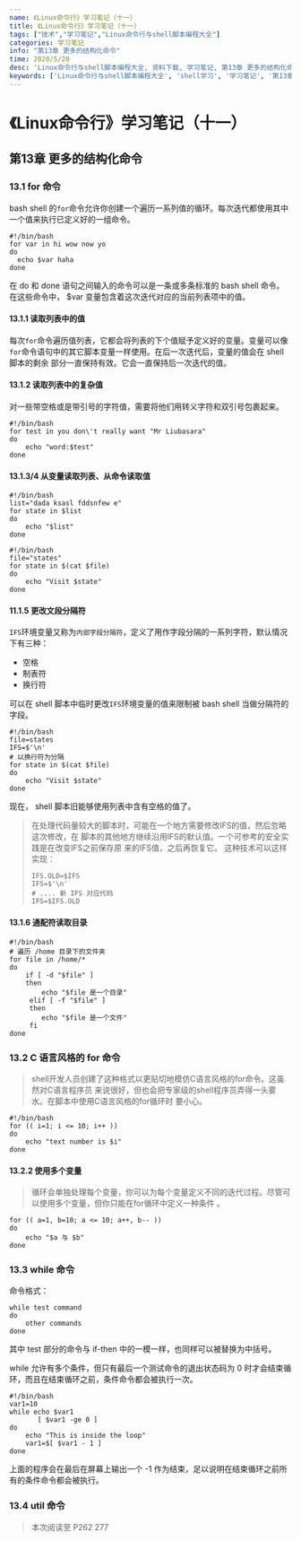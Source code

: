 ```yaml
---
name: 《Linux命令行》学习笔记（十一）
title: 《Linux命令行》学习笔记（十一）
tags: ["技术","学习笔记","Linux命令行与shell脚本编程大全"]
categories: 学习笔记
info: "第13章 更多的结构化命令"
time: 2020/5/20
desc: 'Linux命令行与shell脚本编程大全, 资料下载, 学习笔记, 第13章 更多的结构化命令'
keywords: ['Linux命令行与shell脚本编程大全', 'shell学习', '学习笔记', '第13章 更多的结构化命令']
---
```


# 《Linux命令行》学习笔记（十一）

## 第13章 更多的结构化命令

### 13.1 for 命令

bash shell 的`for`命令允许你创建一个遍历一系列值的循环。每次迭代都使用其中一个值来执行已定义好的一组命令。

```shell
#!/bin/bash
for var in hi wow now yo
do
  echo $var haha
done
```

在 do 和 done 语句之间输入的命令可以是一条或多条标准的 bash shell 命令。在这些命令中， $var 变量包含着这次迭代对应的当前列表项中的值。

#### 13.1.1 读取列表中的值

每次`for`命令遍历值列表，它都会将列表的下个值赋予定义好的变量。变量可以像`for`命令语句中的其它脚本变量一样使用。在后一次迭代后，变量的值会在 shell 脚本的剩余 部分一直保持有效。它会一直保持后一次迭代的值。

#### 13.1.2 读取列表中的复杂值

对一些带空格或是带引号的字符值，需要将他们用转义字符和双引号包裹起来。

```shell
#!/bin/bash
for test in you don\'t really want "Mr Liubasara"
do
	echo "word:$test"
done
```

#### 13.1.3/4 从变量读取列表、从命令读取值

```shell
#!/bin/bash
list="dada ksasl fddsnfew e"
for state in $list
do
	echo "$list"
done
```



```shell
#!/bin/bash
file="states"
for state in $(cat $file)
do
	echo "Visit $state"
done
```

#### 11.1.5 更改文段分隔符

`IFS`环境变量又称为`内部字段分隔符`，定义了用作字段分隔的一系列字符，默认情况下有三种：

- 空格
- 制表符
- 换行符

可以在 shell 脚本中临时更改`IFS`环境变量的值来限制被 bash shell 当做分隔符的字段。

```shell
#!/bin/bash
file=states
IFS=$'\n'
# 以换行符为分隔
for state in $(cat $file)
do
	echo "Visit $state"
done
```

现在， shell 脚本旧能够使用列表中含有空格的值了。

> 在处理代码量较大的脚本时，可能在一个地方需要修改IFS的值，然后忽略这次修改，在
> 脚本的其他地方继续沿用IFS的默认值。一个可参考的安全实践是在改变IFS之前保存原
> 来的IFS值，之后再恢复它。
> 这种技术可以这样实现： 
>
> ```shell
> IFS.OLD=$IFS
> IFS=$'\n'
> # .... 新 IFS 对应代码
> IFS=$IFS.OLD
> ```

#### 13.1.6 通配符读取目录

```shell
#!/bin/bash
# 遍历 /home 目录下的文件夹
for file in /home/*
do
	if [ -d "$file" ]
	then
		echo "$file 是一个目录"
     elif [ -f "$file" ]
     then
     	echo "$file 是一个文件"
     fi
done
```

### 13.2 C 语言风格的 for 命令

> shell开发人员创建了这种格式以更贴切地模仿C语言风格的for命令。这虽然对C语言程序员
> 来说很好，但也会把专家级的shell程序员弄得一头雾水。在脚本中使用C语言风格的for循环时
> 要小心。 

```shell
#!/bin/bash
for (( i=1; i <= 10; i++ ))
do
	echo "text number is $i"
done
```

#### 13.2.2 使用多个变量

> 循环会单独处理每个变量，你可以为每个变量定义不同的迭代过程。尽管可以使用多个变量，但你只能在for循环中定义一种条件 。

```shell
for (( a=1, b=10; a <= 10; a++, b-- ))
do
	echo "$a 与 $b"
done
```

### 13.3 while 命令

命令格式：

```shell
while test command
do
	other commands
done
```

其中 test 部分的命令与 if-then 中的一模一样，也同样可以被替换为中括号。

while 允许有多个条件，但只有最后一个测试命令的退出状态码为 0 时才会结束循环，而且在结束循环之前，条件命令都会被执行一次。

```shell
#!/bin/bash
var1=10
while echo $var1
	   [ $var1 -ge 0 ]
do
	echo "This is inside the loop"
	var1=$[ $var1 - 1 ]
done
```

上面的程序会在最后在屏幕上输出一个 -1 作为结束，足以说明在结束循环之前所有的条件命令都会被执行。

### 13.4 util 命令





> 本次阅读至 P262  277